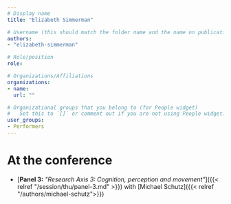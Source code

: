 ```yaml
---
# Display name
title: "Elizabeth Simmerman"

# Username (this should match the folder name and the name on publications)
authors:
- "elizabeth-simmerman"

# Role/position
role:

# Organizations/Affiliations
organizations:
- name: 
  url: ""

# Organizational groups that you belong to (for People widget)
#   Set this to `[]` or comment out if you are not using People widget.
user_groups:
- Performers
---
```


<!-- # About

Elit exercitation eu occaecat velit ad.
-->

# At the conference

- [**Panel 3:** *"Research Axis 3: Cognition, perception and movement"*]({{< relref "/session/thu/panel-3.md" >}}) with [Michael Schutz]({{< relref "/authors/michael-schutz">}})